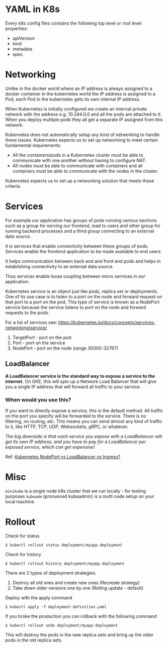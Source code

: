 # YAML in K8s

Every k8s config files contains the following top level or root level properties:

- apiVersion
- kind
- metadata
- spec


# Networking

Unlike in the docker world where an IP address is always assigned to a docker container
in the kubernetes world the IP address is assigned to a Pod, each Pod in the kubernetes
gets its own internal IP address.

When Kubernetes is initially configured we create an internal private network with the
address e.g. 10.244.0.0 and all the pods are attached to it.
When you deploy multiple pods they all get a separate IP assigned from this network.

Kubernetes does not automatically setup any kind of networking to handle these issues.
Kubernetes expects us to set up networking to meet certain fundamental requirements:

- All the containers/pods in a Kubernetes cluster must be able to communicate with one
  another without having to configure NAT.
- All nodes must be able to communicate with containers and all containers must be able
  to communicate with the nodes in the cluster.

Kubernetes expects us to set up a networking solution that meets these criteria.


# Services

For example our application has groups of pods running various sections such as a group
for serving our frontend, load to users and other group for running backend processes
and a third group connecting to an external data source.

It is services that enable connectivity between these groups of pods. Services enable
the frontend application to be made available to end users.

It helps communication between back end and front end pods and helps in establishing
connectivity to an external data source.

Thus services enable loose coupling between micro services in our application.


Kubernetes service is an object just like pods, replica set or deployments. One of its
use case is to listen to a port on the node and forward request on that port to a port
on the pod.
This type of service is known as a NodePort service because the service listens to port
on the node and forward requests to the pods.

For a list of services see: https://kubernetes.io/docs/concepts/services-networking/service/

1. TargetPort - port on the pod
2. Port - port on the service
3. NodePort - port on the node (range 30000-32767)


## LoadBalancer

**A LoadBalancer service is the standard way to expose a service to the internet.**
On GKE, this will spin up a Network Load Balancer that will give you a single IP
address that will forward all traffic to your service.

### When would you use this?
If you want to directly expose a service, this is the default method. All traffic on
the port you specify will be forwarded to the service. There is no filtering, no
routing, etc. This means you can send almost any kind of traffic to it, like HTTP, TCP,
UDP, Websockets, gRPC, or whatever.

_The big downside is that each service you expose with a LoadBalancer will get its own
IP address, and you have to pay for a LoadBalancer per exposed service, which can get
expensive!_

Ref: [Kubernetes NodePort vs LoadBalancer vs Ingress?](https://medium.com/google-cloud/kubernetes-nodeport-vs-loadbalancer-vs-ingress-when-should-i-use-what-922f010849e0)


# Misc
`minikube` is a single node k8s cluster that we run locally - for testing purposes
`kubeadm` (pronunced kubeadmin) is a multi node setup on your local machine


# Rollout

Check for status
```
$ kubectl rollout status deployment/myapp-deployment
```

Check for history
```
$ kubectl rollout history deployment/myapp-deployment
```


There are 2 types of deployment strategies.

1. Destroy all old ones and create new ones (Recreate strategy)
2. Take down older versions one by one (Rolling update - default)


Deploy with the apply command
```
$ kubectl apply -f deployment-definition.yaml
```

If you broke the production you can rollback with the following command

```
$ kubectl rollout undo deployment/myapp-deployment
```

This will destroy the pods in the new replica sets and bring up the older pods in the
old replica sets.
